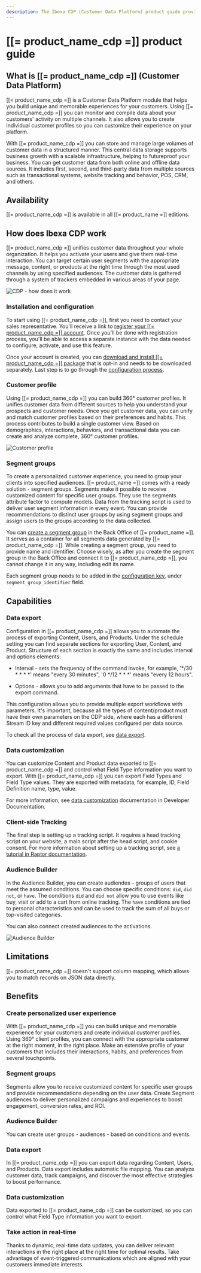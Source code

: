 ```yaml
---
description: The Ibexa CDP (Customer Data Platform) product guide provides a full description of its features as well as the benefits it brings to the client.
---
```


# [[= product_name_cdp =]] product guide

## What is [[= product_name_cdp =]] (Customer Data Platform) 

[[= product_name_cdp =]] is a Customer Data Platform module that helps you build unique and memorable experiences for your customers.
Using [[= product_name_cdp =]] you can monitor and compile data about your customers' activity on multiple channels.
It also allows you to create individual customer profiles so you can customize their experience on your platform.

With [[= product_name_cdp =]] you can store and manage large volumes of customer data in a structured manner. This central data storage supports business growth with a scalable infrastructure, helping to futureproof your business. 
You can get customer data from both online and offline data sources.
It includes first, second, and third-party data from multiple sources such as transactional systems, website tracking and behavior, POS, CRM, and others.

## Availability

[[= product_name_cdp =]] is available in all [[= product_name =]] editions.

## How does Ibexa CDP work

[[= product_name_cdp =]] unifies customer data throughout your whole organization. It helps you activate your users and give them real-time interaction.
You can target certain user segments with the appropriate message, content, or products at the right time through the most used channels by using specified audiences.
The customer data is gathered through a system of trackers embedded in various areas of your page.

![CDP - how does it work](img/cdp_how_works.png)

### Installation and configuration

To start using [[= product_name_cdp =]], first you need to contact your sales representative. You'll receive a link to [register your [[= product_name_cdp =]] account](https://doc.ibexa.co/en/latest/cdp/cdp_installation/#install-cdp-package). Once you'll be done with registration process, you'll be able to access a separate instance with the data needed to configure, activate, and use this feature. 

Once your account is created, you can [download and install [[= product_name_cdp =]] package](https://doc.ibexa.co/en/latest/cdp/cdp_installation/#install-cdp-package) that is opt-in and needs to be downloaded separately. Last step is to go through the [configuration process](https://doc.ibexa.co/en/latest/cdp/cdp_activation/cdp_configuration/).

### Customer profile

Using [[= product_name_cdp =]] you can build 360° customer profiles. It unifies customer data from different sources to help you understand your prospects and customer needs. 
Once you get customer data, you can unify and match customer profiles based on their preferences and habits. This process contributes to build a single customer view. Based on demographics, interactions, behaviors, and transactional data you can create and analyze complete, 360° customer profiles.

![Customer profile](img/customer_profile.png)

### Segment groups

To create a personalized customer experience, you need to group your clients into specified audiences.
[[= product_name =]] comes with a ready solution - segment groups.
Segments make it possible to receive customized content for specific user groups. They use the segments attribute factor to compute models. Data from the tracking script is used to deliver user segment information in every event. You can provide recommendations to distinct user groups by using segment groups and assign users to the groups according to the data collected.

You can [create a segment group](https://doc.ibexa.co/projects/userguide/en/latest/personalization/segment_management/) in the Back Office of [[= product_name =]]. It serves as a container for all segments data generated by [[= product_name_cdp =]].
While creating a segment group, you need to provide name and identifier. Choose wisely, as after you create the segment group in the Back Office and connect it to [[= product_name_cdp =]], you cannot change it in any way, including edit its name.

Each segment group needs to be added in the [configuration key](https://doc.ibexa.co/en/latest/cdp/cdp_activation/cdp_configuration/), under `segment_group_identifier` field.

## Capabilities

### Data export

Configuration in [[= product_name_cdp =]] allows you to automate the process of exporting Content, Users, and Products.
Under the schedule setting you can find separate sections for exporting User, Content, and Product. Structure of each section is exactly the same and includes interval and options elements:

- Interval - sets the frequency of the command invoke, for example, '*/30 * * * *' means "every 30 minutes", '0 */12 * * *' means "every 12 hours".

- Options - allows you to add arguments that have to be passed to the export command.

This configuration allows you to provide multiple export workflows with parameters. It's important, because all the types of content/product must have their own parameters on the CDP side, where each has a different Stream ID key and different required values configured per data source.

To check all the process of data export, see [data export](https://doc.ibexa.co/en/latest/cdp/cdp_activation/cdp_data_export/).

### Data customization

​You can customize Content and Product data exported to [[= product_name_cdp =]] and control what Field Type information you want to export.
With [[= product_name_cdp =]] you can export Field Types and Field Type values. They are exported with metadata, for example, ID, Field Definition name, type, value.

For more information, see [data customization](https://doc.ibexa.co/en/latest/cdp/cdp_data_customization/#data-customization) documentation in Developer Documentation.

### Client-side Tracking

The final step is setting up a tracking script.
It requires a head tracking script on your website, a main script after the head script, and cookie consent.
For more information about setting up a tracking script, see [a tutorial in Raptor documentation](https://support.raptorsmartadvisor.com/hc/en-us/articles/9563346335004-Client-Side-Tracking).

### Audience Builder

In the Audience Builder, you can create audiendes - groups of users that meet the assumed conditions. You can choose specific conditions: `did`, `did not`, or `have`.
The conditions `did` and `did not` allow you to use events like buy, visit or add to a cart from online tracking. The  `have` conditions are tied to personal characteristics and can be used to track the sum of all buys or top-visited categories. 

You can also connect created audiences to the activations.

![Audience Builder](img/audience_builder.png)

## Limitations

[[= product_name_cdp =]] doesn't support column mapping, which allows you to match records on JSON data directly.

## Benefits

### Create personalized user experience

With [[= product_name_cdp =]] you can build unique and memorable experience for your customers and create individual customer profiles.
Using 360° client profiles, you can connect with the appropriate customer at the right moment, in the right place.
Make an extensive profile of your customers that includes their interactions, habits, and preferences from several touchpoints.

### Segment groups

Segments allow you to receive customized content for specific user groups and provide recommendations depending on the user data.
Create Segment audiences to deliver personalized campaigns and experiences to boost engagement, conversion rates, and ROI. 

### Audience Builder

You can create user groups - audiences - based on conditions and events.

### Data export

In [[= product_name_cdp =]] you can export data regarding Content, Users, and Products. Data export includes automatic file mapping.
You can analyze customer data, track campaigns, and discover the most effective strategies to boost performance.  

### Data customization

Data exported to [[= product_name_cdp =]] can be customized, so you can control what Field Type information you want to export.

### Take action in real-time

Thanks to dynamic, real-time data updates, you can deliver relevant interactions in the right place at the right time for optimal results. Take advantage of event-triggered communications which are aligned with your customers immediate interests.
